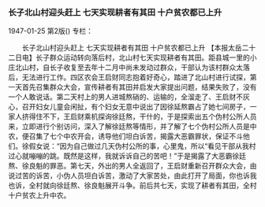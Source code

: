### 长子北山村迎头赶上  七天实现耕者有其田  十户贫农都已上升

1947-01-25
第2版()
专栏：

　　长子北山村迎头赶上
    七天实现耕者有其田
    十户贫农都已上升
    【本报太岳二十二日电】长子群众运动转向落后村，北山村七天实现耕者有其田。距县城一里的小庄北山村，自长子收复至去年十二月中尚未发动过群众，干部认为该村群众太落后，无法进行工作。四区农会王启财同志抱着好奇心，踏进了北山村进行试探，第一天首先召集群众大会，宣传耕者有其田并启发大家提出问题，结果失败了，没有一个人敢说话。第二天村上的男人进城熬硝的、运输的，全溜走了、王启财不灰心，召开妇女儿童会闲扯，有个妇女无意中说出了因徐延熬霸占了她七间房子，一家人挤得住不下，王启财乘机探询徐廷熬，干什的，于是探索出五个伪村公所人员来，立即进行个别访问，深入了解徐廷熬等情形，并了解了七个伪村公所人员是中农，便召集了七个中农开会，诱导他们坦白诉苦，揭露大恶霸罪状，保证不斗他们。徐假女说：“因为自己做过几天伪村公所的事，心里鬼，所以“看见干部从我村过心就嘣嘣的跳。既然是这样，我就诉诉自己的苦吧！”于是揭露了大恶霸徐廷熬、徐良魁的罪恶。第七天，外出的男人全返回了，王启财重新召开群众大会，由说过苦的诉苦，小伪人员坦白诉苦，激动了大家苦处，由此打开了局面，你也诉我也诉，全村就向徐廷熬、徐良魁展开斗争。前后共七天，实现了耕者有其田，全村十户贫农上升中农。

